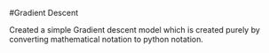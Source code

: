 #Gradient Descent 

Created a simple Gradient descent model which is created purely by converting mathematical notation to python notation. 
